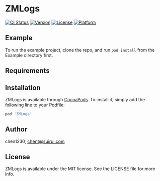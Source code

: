 # ZMLogs

[![CI Status](https://img.shields.io/travis/uxmaicai/ZMLogs.svg?style=flat)](https://travis-ci.org/uxmaicai/ZMLogs)
[![Version](https://img.shields.io/cocoapods/v/ZMLogs.svg?style=flat)](https://cocoapods.org/pods/ZMLogs)
[![License](https://img.shields.io/cocoapods/l/ZMLogs.svg?style=flat)](https://cocoapods.org/pods/ZMLogs)
[![Platform](https://img.shields.io/cocoapods/p/ZMLogs.svg?style=flat)](https://cocoapods.org/pods/ZMLogs)

## Example

To run the example project, clone the repo, and run `pod install` from the Example directory first.

## Requirements

## Installation

ZMLogs is available through [CocoaPods](https://cocoapods.org). To install
it, simply add the following line to your Podfile:

```ruby
pod 'ZMLogs'
```

## Author

chen1230, chent@suirui.com

## License

ZMLogs is available under the MIT license. See the LICENSE file for more info.
